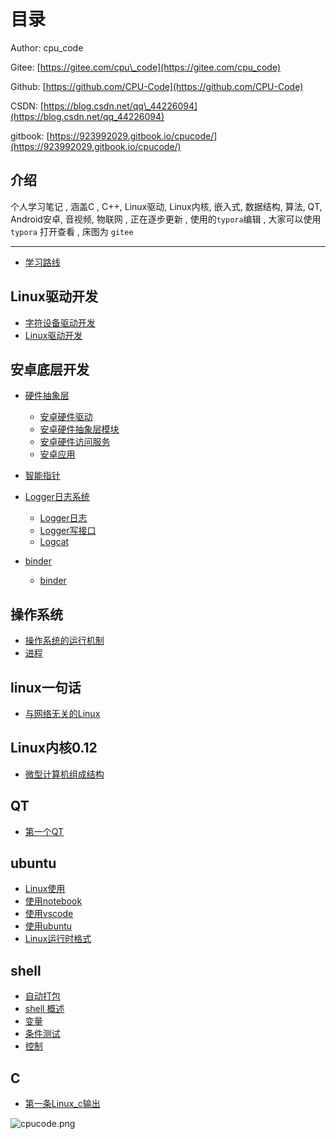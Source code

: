 # 目录

Author: cpu\_code

Gitee: [https://gitee.com/cpu\_code](https://gitee.com/cpu_code)

Github: [https://github.com/CPU-Code](https://github.com/CPU-Code)

CSDN: [https://blog.csdn.net/qq\_44226094](https://blog.csdn.net/qq_44226094)

gitbook: [https://923992029.gitbook.io/cpucode/](https://923992029.gitbook.io/cpucode/)

## 介绍

个人学习笔记 , 涵盖C , C++, Linux驱动, Linux内核, 嵌入式, 数据结构, 算法, QT, Android安卓, 音视频, 物联网 , 正在逐步更新 , 使用的`typora`编辑 , 大家可以使用 `typora` 打开查看 , 床图为 `gitee`

-----------------------

* [学习路线](Learnig_route.md)

## Linux驱动开发 <a id="linux_driver"></a>

* [字符设备驱动开发](linux_driver/character_device_driver.md)
* [Linux驱动开发](linux_driver/linux_driver.md)

## 安卓底层开发 <a id="android_bottom"></a>

* [硬件抽象层](android_bottom/hardware_abstraction_layer/README.md)
  * [安卓硬件驱动](android_bottom/hardware_abstraction_layer/Android_hardware_driver.md)
  * [安卓硬件抽象层模块](android_bottom/hardware_abstraction_layer/Android_hardware_abstraction_layer_module.md)
  * [安卓硬件访问服务](android_bottom/hardware_abstraction_layer/Android_hardware_access_service.md)
  * [安卓应用](android_bottom/hardware_abstraction_layer/Android_application.md)

* [智能指针](android_bottom/smart_pointer.md)

* [Logger日志系统](android_bottom/logger_log_system/README.md)
  * [Logger日志](android_bottom/logger_log_system/Logger_log.md)
  * [Logger写接口](android_bottom/logger_log_system/Log_interface.md)
  * [Logcat](android_bottom/logger_log_system/logcat.md)


* [binder](android_bottom/binder/README.md)
  * [binder](android_bottom/binder/binder.md)



## 操作系统 <a id="operating_system"></a>

* [操作系统的运行机制](operating_system/operat_mechanism.md)
* [进程](operating_system/process.md)

## linux一句话 <a id="linux_in_a_word"></a>

* [与网络无关的Linux](linux_in_a_word/network_indepen.md)

## Linux内核0.12 <a id="linux_kernel_0_12"></a>

* [微型计算机组成结构](linux_kernel_0_12/computer_composition.md)


## QT <a id="QT"></a>

* [第一个QT](QT/first_qt.md)

## ubuntu <a id="ubuntu"></a>

* [Linux使用](ubuntu/linux_use.md)
* [使用notebook](ubuntu/use_notebook.md)
* [使用vscode](ubuntu/use_vscode.md)
* [使用ubuntu](ubuntu/use_ubuntu.md)
* [Linux运行时格式](ubuntu/Format_problem.md)

## shell <a id="shell"></a>

* [自动打包](shell/Auto_packaging.md)
* [shell 概述](shell/shell_overview.md)
* [变量](shell/variable.md)
* [条件测试](shell/condition.md)
* [控制](shell/control.md)

## C <a id="C"></a>

* [第一条Linux_c输出](C/print_cpucode.md)



![cpucode.png](https://s1.ax1x.com/2020/06/18/Nnpxmj.png)


